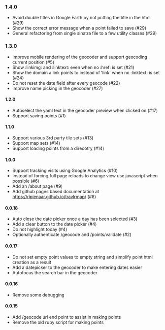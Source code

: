 ### 1.4.0
  * Avoid double titles in Google Earth by not putting the title in the html (#29)
  * Show the correct error message when a point failed to save (#29)
  * General refactoring from single sinatra file to a few utility classes (#29)

### 1.3.0
  * Improve mobile rendering of the geocoder and support geocoding current position (#5)
  * Show :linkimg: and :linktext: even when no :href: is set (#21)
  * Show the domain a link points to instead of 'link' when no :linktext: is set (#24)
  * Do not reset the date field after every geocode (#22)
  * Improve name picking in the geocoder (#27)

#### 1.2.0
  * Autoselect the yaml text in the geocoder preview when clicked on (#17)
  * Support saving points (#1)

#### 1.1.0
  * Support various 3rd party tile sets (#13)
  * Support map sets (#14)
  * Support loading points from a direcotry (#14)

#### 1.0.0
  * Support tracking visits using Google Analytics (#10)
  * Instead of forcing full page reloads to change view use javascript when possible (#6)
  * Add an /about page (#9)
  * Add github pages based documentation at https://ripienaar.github.io/travlrmap/ (#8)

#### 0.0.18
  * Auto close the date picker once a day has been selected (#3)
  * Add a clear button to the date picker (#4)
  * Do not highlight today (#4)
  * Optionally authenticate /geocode and /points/validate (#2)

#### 0.0.17
  * Do not set empty point values to empty string and simplify point html creation as a result
  * Add a datepicker to the geocoder to make entering dates easier
  * Autofocus the search bar in the geocoder

#### 0.0.16
  * Remove some debugging

#### 0.0.15
  * Add /geocode url end point to assist in making points
  * Remove the old ruby script for making points

